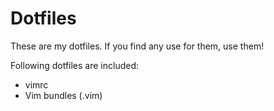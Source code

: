 Dotfiles
========

These are my dotfiles. If you find any use for them, use them!

Following dotfiles are included:

* vimrc
* Vim bundles (.vim)
